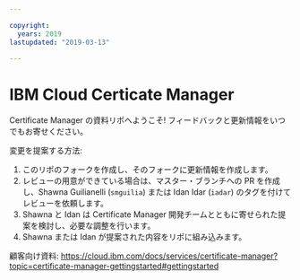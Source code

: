 ```yaml
---

copyright:
  years: 2019
lastupdated: "2019-03-13"

---
```


# IBM Cloud Certicate Manager

Certificate Manager の資料リポへようこそ! フィードバックと更新情報をいつでもお寄せください。



変更を提案する方法:

1. このリポのフォークを作成し、そのフォークに更新情報を作成します。
2. レビューの用意ができている場合は、マスター・ブランチへの PR を作成し、Shawna Guilianelli (`smguilia`) または Idan Idar (`iadar`) のタグを付けてレビューを依頼します。
3. Shawna と Idan は Certificate Manager 開発チームとともに寄せられた提案を検討し、必要な調整を行います。
4. Shawna または Idan が提案された内容をリポに組み込みます。

顧客向け資料: https://cloud.ibm.com/docs/services/certificate-manager?topic=certificate-manager-gettingstarted#gettingstarted










